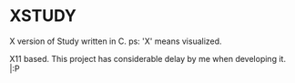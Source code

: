 # XSTUDY
X version of Study written in C.
ps: 'X' means visualized.

X11 based. This project has considerable delay by me when developing it. |:P
